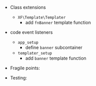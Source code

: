
* Class extensions
	* `XF\Template\Templater`
		* add `fnBanner` template function

* code event listeners
	* `app_setup`
		* define `banner` subcontainer
	* `templater_setup`
		* add `banner` template function

* Fragile points:

		
* Testing:
	